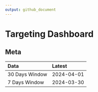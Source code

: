 ```yaml
---
output: github_document
---
```


# Targeting Dashboard



## Meta


|Data           |Latest     |
|:--------------|:----------|
|30 Days Window |2024-04-01 |
|7 Days Window  |2024-03-30 |
